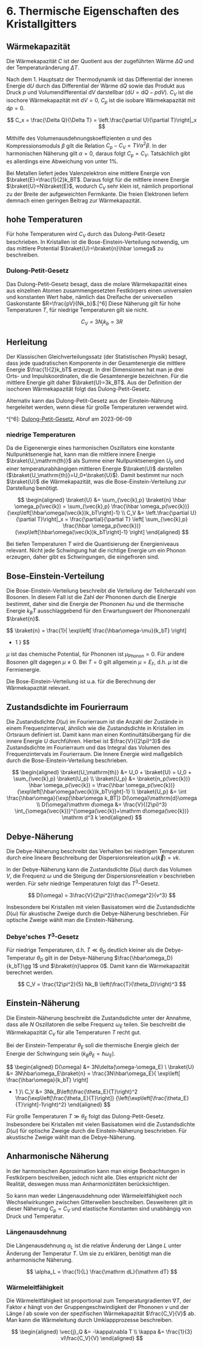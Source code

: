 # 6. Thermische Eigenschaften des Kristallgitters
## Wärmekapazität
Die Wärmekapazität $C$ ist der Quotient aus der zugeführten Wärme $\Delta Q$ und der Temperaturänderung $\Delta T$.

Nach dem 1. Hauptsatz der Thermodynamik ist das Differential der inneren Energie $\mathrm dU$ durch das Differential der Wärme $\mathrm dQ$ sowie das Produkt aus Druck $p$ und Volumendifferential $\mathrm dV$ darstellbar ($\mathrm dU = \mathrm dQ - p\mathrm dV$). $C_V$ ist die isochore Wärmekapazität mit $\mathrm dV=0$, $C_p$ ist die isobare Wärmekapazität mit $\mathrm dp=0$.

$$
 C_x = \frac{\Delta Q}{\Delta T} = \left.\frac{\partial U}{\partial T}\right|_x
$$

Mithilfe des Volumenausdehnungskoeffizienten $\alpha$ und des Kompressionsmoduls $\beta$ gilt die Relation $C_p-C_V = TV\alpha^2\beta$. In der harmonischen Näherung gilt $\alpha=0$, daraus folgt $C_p=C_V$. Tatsächlich gibt es allerdings eine Abweichung von unter $1\%$.

Bei Metallen liefert jedes Valenzelektron eine mittlere Energie von $\braket{E}=\frac{1}{2}k_BT$. Daraus folgt für die mittlere innere Energie $\braket{U}=N\braket{E}$, wodurch $C_V$ sehr klein ist, nämlich proportional zu der Breite der aufgeweichten Fermikante. Die freien Elektronen liefern demnach einen geringen Beitrag zur Wärmekapazität.

## hohe Temperaturen
Für hohe Temperaturen wird $C_V$ durch das Dulong-Petit-Gesetz beschrieben. In Kristallen ist die Bose-Einstein-Verteilung notwendig, um das mittlere Potential $\braket{U}=\braket{n}\hbar \omega$ zu beschreiben.

### Dulong-Petit-Gesetz
Das Dulong-Petit-Gesetz besagt, dass die molare Wärmekapazität eines aus einzelnen Atomen zusammengesetzten Festkörpers einen universalen und konstanten Wert habe, nämlich das Dreifache der universellen Gaskonstante $R=\frac{pV}{Nk_b}$.[^6] Diese Näherung gilt für hohe Temperaturen $T$, für niedrige Temperaturen gilt sie nicht.

$$
 C_V = 3N_j k_b = 3R
$$

## Herleitung
Der Klassischen Gleichverteilungssatz (der Statistischen Physik) besagt, dass jede quadratischen Komponente in der Gesamtenergie die mittlere Energie $\frac{1}{2}k_bT$ erzeugt. In drei Dimensionen hat man je drei Orts- und Impulskoordinaten, die die Gesamtenergie bezeichnen. Für die mittlere Energie gilt daher $\braket{U}=3k_BT$. Aus der Definition der isochoren Wärmekapazität folgt das Dulong-Petit-Gesetz.

Alternativ kann das Dulong-Petit-Gesetz aus der Einstein-Nährung hergeleitet werden, wenn diese für große Temperaturen verwendet wird.

^[^6]: [Dulong-Petit-Gesetz](https://de.wikipedia.org/wiki/Dulong-Petit-Gesetz), Abruf am 2023-06-09

### niedrige Temperaturen
Da die Eigenenergie eines harmonischen Oszillators eine konstante Nullpunktsenergie hat, kann man die mittlere innere Energie $\braket{U_\mathrm{th}}$ als Summe einer Nullpunktsenergien $U_0$ und einer temperaturabhängigen mittleren Energie $\braket{U}$ darstellen ($\braket{U_\mathrm{th}}=U_0+\braket{U}$). Damit bestimmt nur noch $\braket{U}$ die Wärmekapazität, was die Bose-Einstein-Verteilung zur Darstellung benötigt.

$$
\begin{aligned}
 \braket{U} &= \sum_{\vec{k},p} \braket{n} \hbar \omega_p(\vec{k}) = \sum_{\vec{k},p}
 \frac{\hbar \omega_p(\vec{k})}
 {\exp\left[\hbar\omega(\vec{k})k_bT\right]-1} \\
 C_V &= \left.\frac{\partial U}{\partial T}\right|_x
 = \frac{\partial}{\partial T}
 \left[
 \sum_{\vec{k},p}
 \frac{\hbar \omega_p(\vec{k})}
 {\exp\left[\hbar\omega(\vec{k})k_bT\right]-1}
 \right]
\end{aligned}
$$

Bei tiefen Temperaturen $T$ wird die Quantisierung der Energieniveaus relevant. Nicht jede Schwingung hat die richtige Energie um ein Phonon erzeugen, daher gibt es Schwingungen, die eingefroren sind.

## Bose-Einstein-Verteilung
Die Bose-Einstein-Verteilung beschreibt die Verteilung der Teilchenzahl von Bosonen. In diesem Fall ist die Zahl der Phononen durch die Energie bestimmt, daher sind die Energie der Phononen $\hbar\omega$ und die thermische Energie $k_BT$ ausschlaggebend für den Erwartungswert der Phononenzahl $\braket{n}$.

$$
 \braket{n} = \frac{1}{
 \exp\left[
 \frac{\hbar\omega-\mu}{k_bT}
 \right]
 - 1
 }
$$

$\mu$ ist das chemische Potential, für Phononen ist $\mu_\mathrm{Phonon}=0$. Für andere Bosonen gilt dagegen $\mu\neq 0$. Bei $T=0$ gilt allgemein $\mu=E_F$, d.h. $\mu$ ist die Fermienergie.

Die Bose-Einstein-Verteilung ist u.a. für die Berechnung der Wärmekapazität relevant.

## Zustandsdichte im Fourierraum
Die Zustandsdichte $D(\omega)$ im Fourierraum ist die Anzahl der Zustände in einem Frequenzinterval, ähnlich wie die Zustandsdichte in Kristallen im Ortsraum definiert ist. Damit kann man einen Kontinuitätsübergang für die innere Energie $U$ durchführen. Hierbei ist $\frac{V}{(2\pi)^3}$ die Zustandsdichte im Fourierraum und das Integral das Volumen des Frequenzintervals im Fourierraum. Die Innere Energie wird maßgeblich durch die Bose-Einstein-Verteilung beschrieben.

$$
\begin{aligned}
 \braket{U_\mathrm{th}} &= U_0 + \braket{U} = U_0 + \sum_{\vec{k},p} \braket{U_p} \\
 \braket{U_p} &= \braket{n_p(\vec{k})} \hbar \omega_p(\vec{k}) = \frac{\hbar \omega_p(\vec{k})}
 {\exp\left[\hbar\omega(\vec{k})k_bT\right]-1} \\
 \braket{U_p} &= \int \frac{\hbar\omega}{\exp[\hbar\omega k_BT]} D(\omega)\mathrm{d}\omega \\
 D(\omega)\mathrm d\omega &=
 \frac{V}{(2\pi)^3}
 \int_{\omega(\vec{k})}^{\omega(\vec{k})+\mathrm d\omega(\vec{k})} \mathrm d^3 k
\end{aligned}
$$

## Debye-Näherung
Die Debye-Näherung beschreibt das Verhalten bei niedrigen Temperaturen durch eine lineare Beschreibung der Dispersionsreleation $\omega(\vec{k})=vk$.

In der Debye-Näherung kann die Zustandsdichte $D(\omega)$ durch das Volumen $V$, die Frequenz $\omega$ und die Steigung der Dispersionsreleation $v$ beschrieben werden. Für sehr niedrige Temperaturen folgt das $T^3$-Gesetz.

$$
 D(\omega) = 3\frac{V}{2\pi^2}\frac{\omega^2}{v^3}
$$

Insbesondere bei Kristallen mit vielen Basisatomen wird die Zustandsdichte $D(\omega)$ für akustische Zweige durch die Debye-Näherung beschrieben. Für optische Zweige wählt man die Einstein-Näherung.

### Debye'sches $T^3$-Gesetz
Für niedrige Temperaturen, d.h. $T\ll \theta_D$ deutlich kleiner als die Debye-Temperatur $\theta_D$ gilt in der Debye-Näherung $\frac{\hbar\omega_D}{k_bT}\gg 1$ und $\braket{n}\approx 0$. Damit kann die Wärmekapazität berechnet werden.

$$
 C_V = \frac{12\pi^2}{5} Nk_B \left(\frac{T}{\theta_D}\right)^3
$$

## Einstein-Näherung
Die Einstein-Näherung beschreibt die Zustandsdichte unter der Annahme, dass alle $N$ Oszillatoren die selbe Frequenz $\omega_E$ teilen. Sie beschreibt die Wärmekapazität $C_V$ für alle Temperaturen $T$ recht gut.

Bei der Einstein-Temperatur $\theta_E$ soll die thermische Energie gleich der Energie der Schwingung sein $(k_B\theta_E = \hbar\omega_E)$.

$$
\begin{aligned}
 D(\omega) &= 3N\delta(\omega-\omega_E) \\
 \braket{U} &= 3N\hbar\omega_E\braket{n}
 = \frac{3N\hbar\omega_E}{
 \exp\left[
 \frac{\hbar\omega}{k_bT}
 \right]
 - 1
 }\\
 C_V &= 3Nk_B\left(\frac{\theta_E}{T}\right)^2
 \frac{\exp\left[\frac{\theta_E}{T}\right]}
 {\left(\exp\left[\frac{\theta_E}{T}\right]-1\right)^2}
\end{aligned}
$$

Für große Temperaturen $T\gg \theta_E$ folgt das Dulong-Petit-Gesetz. Insbesondere bei Kristallen mit vielen Basisatomen wird die Zustandsdichte $D(\omega)$ für optische Zweige durch die Einstein-Näherung beschrieben. Für akustische Zweige wählt man die Debye-Näherung.

## Anharmonische Näherung
In der harmonischen Approximation kann man einige Beobachtungen in Festkörpern beschreiben, jedoch nicht alle. Dies entspricht nicht der Realität, deswegen muss man Anharmonizitäten berücksichtigen.

So kann man weder Längenausdehnung oder Wärmeleitfähigkeit noch Wechselwirkungen zwischen Gitterwellen beschreiben. Desweiteren gilt in dieser Näherung $C_p=C_V$ und elastische Konstanten sind unabhängig von Druck und Temperatur.

### Längenausdehnung
Die Längenausdehnung $\alpha_L$ ist die relative Änderung der Länge $L$ unter Änderung der Temperatur $T$. Um sie zu erklären, benötigt man die anharmonische Näherung.

$$
 \alpha_L = \frac{1}{L} \frac{\mathrm dL}{\mathrm dT}
$$

### Wärmeleitfähigkeit
Die Wärmeleitfähigkeit ist proportional zum Temperaturgradienten $\nabla T$, der Faktor $\kappa$ hängt von der Gruppengeschwindigkeit der Phononen $v$ und der Länge $l$ ab sowie von der spezifischen Wärmekapazität $\frac{C_V}{V}$ ab. Man kann die Wärmeleitung durch Umklappprozesse beschreiben.

$$
\begin{aligned}
 \vec{j}_Q &= -\kappa\nabla T \\
 \kappa &= \frac{1}{3} vl\frac{C_V}{V}
\end{aligned}
$$

